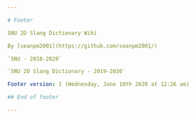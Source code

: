 ```yaml
---

# Footer

SNU 2D Slang Dictionary Wiki

By [seanpm2001](https://github.com/seanpm2001/)

`SNU - 2018-2020`

`SNU 2D Slang Dictionary - 2019-2020`

Footer version: 1 (Wednesday, June 10th 2020 at 12:26 am)

## End of footer

---
```

